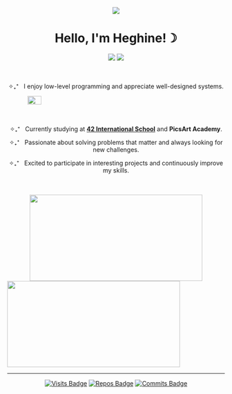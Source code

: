 <div align="center">
    <img src="https://github.com/hheghine/hheghine/assets/119530584/1ce1b930-60fc-45f9-befc-30f0a68122c7" />
    <h1>Hello, I'm Heghine!☽</h1>
    <a href="https://www.linkedin.com/in/hheghine/"><img src="https://img.shields.io/badge/Linkedin-7289DA?&style=for-the-badge&logo=linkedin&logoColor=white" /></a>
    <a href="https://open.spotify.com/user/ng8enlnfgp2shk81a5zc6lhz7?si=7e83d5a6279148eb"><img src="https://img.shields.io/badge/Spotify-1ED760?&style=for-the-badge&logo=spotify&logoColor=white" /></a>
</div>


<p align ="center"><br><br>✧₊⁺&nbsp;&nbsp;&nbsp;I enjoy low-level programming and appreciate well-designed systems.</p>

<div style="display: flex; flex-direction: column;", align="center">
    <img src="https://github.com/hheghine/hheghine/assets/119530584/e5f5efa8-2fa8-45ca-921a-978ac3bda419" width="25%" />
    <div style="text-align: center;">
        <p><br><br>✧₊⁺&nbsp;&nbsp;&nbsp;Currently studying at <a href="https://42.fr/en/homepage/"><strong>42 International School</strong></a> and <strong>PicsArt Academy</strong>.</p>
        <p>✧₊⁺&nbsp;&nbsp;&nbsp;Passionate about solving problems that matter and always looking for new challenges. </p>
        <p>✧₊⁺&nbsp;&nbsp;&nbsp;Excited to participate in interesting projects and continuously improve my skills.<br><br><br></p>
    </div>
    <a href="https://github.com/anuraghazra/github-readme-stats">
    <img align="center" src="https://github-readme-stats.vercel.app/api/top-langs/?username=hheghine&layout=compact&hide=Makefile,Roff,Perl,TeX,GLSL,CMake,HTML,Batchfile,M4,Zig,Lua&size_weight=0.5&count_weight=0.5&theme=material-palenight" style="width: 400px; height: 200px;" />
    </a>
    <img align="center" src="https://github-readme-streak-stats.herokuapp.com/?user=hheghine&theme=material-palenight&hide_border=false" style="width: 400px; height: 200px;" />
</div>

---

<div align="center">
  
  [![Visits Badge](https://badges.strrl.dev/visits/hheghine/hheghine?style=for-the-badge&color=6E40F3)](#)
  [![Repos Badge](https://badges.strrl.dev/repos/hheghine?style=for-the-badge&color=6E40F3)](https://github.com/hheghine?tab=repositories)
  [![Commits Badge](https://badges.strrl.dev/commits/weekly/hheghine?style=for-the-badge&color=6E40F3)](https://github.com/hheghine?tab=repositories)

</div>

